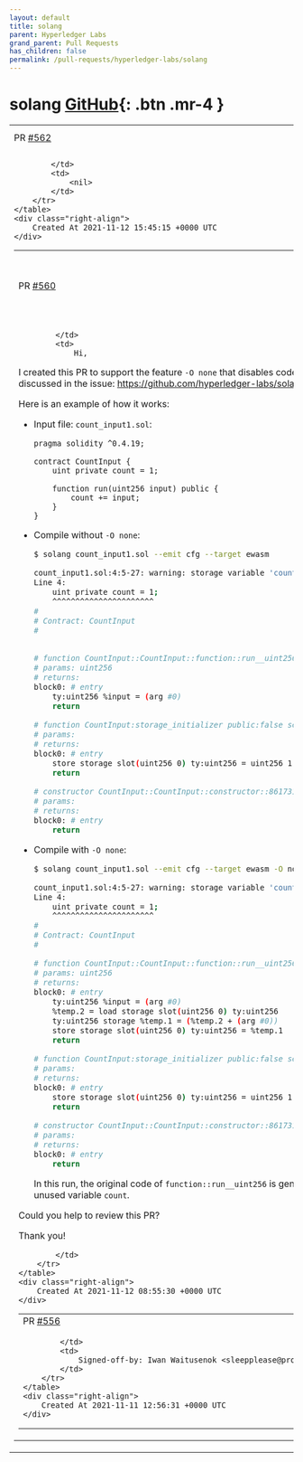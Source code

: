 ```yaml
---
layout: default
title: solang
parent: Hyperledger Labs
grand_parent: Pull Requests
has_children: false
permalink: /pull-requests/hyperledger-labs/solang
---
```


# solang <span class="fs-3 right-align">[GitHub](https://github.com/hyperledger-labs/solang){: .btn .mr-4 }</span>


<div>
    <table>
        <tr>
            <td>
                PR <a href="https://github.com/hyperledger-labs/solang/pull/562" class=".btn">#562</a>
            </td>
            <td>
                <b>
                    Minor fixes
                </b>
            </td>
        </tr>
        <tr>
            <td>
                
            </td>
            <td>
                <nil>
            </td>
        </tr>
    </table>
    <div class="right-align">
        Created At 2021-11-12 15:45:15 +0000 UTC
    </div>
</div>

<div>
    <table>
        <tr>
            <td>
                PR <a href="https://github.com/hyperledger-labs/solang/pull/560" class=".btn">#560</a>
            </td>
            <td>
                <b>
                    Support disabling optimization (-O none) during code generation
                </b>
            </td>
        </tr>
        <tr>
            <td>
                
            </td>
            <td>
                Hi,

I created this PR to support the feature `-O none` that disables code optimization during code generation.
This is discussed in the issue: https://github.com/hyperledger-labs/solang/issues/551

Here is an example of how it works:

- Input file: `count_input1.sol`:

  ```solidity
  pragma solidity ^0.4.19;

  contract CountInput {
      uint private count = 1;

      function run(uint256 input) public {
          count += input;
      }
  }
  ```

- Compile without `-O none`:

  ```sh
  $ solang count_input1.sol --emit cfg --target ewasm
  
  count_input1.sol:4:5-27: warning: storage variable 'count' has been assigned, but never read
  Line 4:
      uint private count = 1;
      ^^^^^^^^^^^^^^^^^^^^^^
  #
  # Contract: CountInput
  #


  # function CountInput::CountInput::function::run__uint256 public:true selector:a444f5e9 nonpayable:true
  # params: uint256
  # returns: 
  block0: # entry
      ty:uint256 %input = (arg #0)
      return 

  # function CountInput:storage_initializer public:false selector:00000000 nonpayable:false
  # params: 
  # returns: 
  block0: # entry
      store storage slot(uint256 0) ty:uint256 = uint256 1
      return 

  # constructor CountInput::CountInput::constructor::861731d5 public:true selector:861731d5 nonpayable:true
  # params: 
  # returns: 
  block0: # entry
      return 
  ```
  
- Compile with  `-O none`:

  ```sh
  $ solang count_input1.sol --emit cfg --target ewasm -O none
  
  count_input1.sol:4:5-27: warning: storage variable 'count' has been assigned, but never read
  Line 4:
      uint private count = 1;
      ^^^^^^^^^^^^^^^^^^^^^^
  #
  # Contract: CountInput
  #

  # function CountInput::CountInput::function::run__uint256 public:true selector:a444f5e9 nonpayable:true
  # params: uint256
  # returns: 
  block0: # entry
      ty:uint256 %input = (arg #0)
      %temp.2 = load storage slot(uint256 0) ty:uint256
      ty:uint256 storage %temp.1 = (%temp.2 + (arg #0))
      store storage slot(uint256 0) ty:uint256 = %temp.1
      return 

  # function CountInput:storage_initializer public:false selector:00000000 nonpayable:false
  # params: 
  # returns: 
  block0: # entry
      store storage slot(uint256 0) ty:uint256 = uint256 1
      return 

  # constructor CountInput::CountInput::constructor::861731d5 public:true selector:861731d5 nonpayable:true
  # params: 
  # returns: 
  block0: # entry
      return 

  ```
  
  In this run, the original code of `function::run__uint256` is generated: no optimization is enabled to remove the unused variable `count`.

Could you help to review this PR?

Thank you!

            </td>
        </tr>
    </table>
    <div class="right-align">
        Created At 2021-11-12 08:55:30 +0000 UTC
    </div>
</div>

<div>
    <table>
        <tr>
            <td>
                PR <a href="https://github.com/hyperledger-labs/solang/pull/556" class=".btn">#556</a>
            </td>
            <td>
                <b>
                    Fix recursive structs
                </b>
            </td>
        </tr>
        <tr>
            <td>
                
            </td>
            <td>
                Signed-off-by: Iwan Waitusenok <sleepplease@protonmail.ch>
            </td>
        </tr>
    </table>
    <div class="right-align">
        Created At 2021-11-11 12:56:31 +0000 UTC
    </div>
</div>

